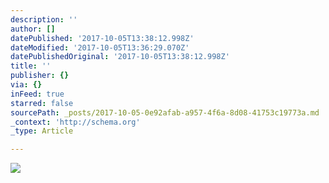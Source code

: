 ```yaml
---
description: ''
author: []
datePublished: '2017-10-05T13:38:12.998Z'
dateModified: '2017-10-05T13:36:29.070Z'
datePublishedOriginal: '2017-10-05T13:38:12.998Z'
title: ''
publisher: {}
via: {}
inFeed: true
starred: false
sourcePath: _posts/2017-10-05-0e92afab-a957-4f6a-8d08-41753c19773a.md
_context: 'http://schema.org'
_type: Article

---
```

![](https://the-grid-user-content.s3-us-west-2.amazonaws.com/2172b428-b99b-4b1b-969e-10b6433434af.jpg)